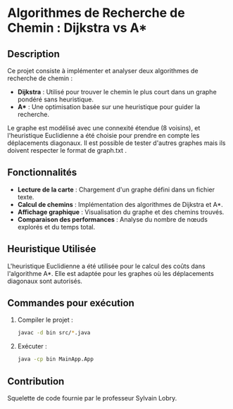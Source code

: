 # Algorithmes de Recherche de Chemin : Dijkstra vs A*

## Description
Ce projet consiste à implémenter et analyser deux algorithmes de recherche de chemin :
- **Dijkstra** : Utilisé pour trouver le chemin le plus court dans un graphe pondéré sans heuristique.
- **A\*** : Une optimisation basée sur une heuristique pour guider la recherche.

Le graphe est modélisé avec une connexité étendue (8 voisins), et l'heuristique Euclidienne a été choisie pour prendre en compte les déplacements diagonaux. Il est possible de tester d'autres graphes mais ils doivent respecter le format de graph.txt .

## Fonctionnalités
- **Lecture de la carte** : Chargement d'un graphe défini dans un fichier texte.
- **Calcul de chemins** : Implémentation des algorithmes de Dijkstra et A*.
- **Affichage graphique** : Visualisation du graphe et des chemins trouvés.
- **Comparaison des performances** : Analyse du nombre de nœuds explorés et du temps total.

## Heuristique Utilisée
L'heuristique Euclidienne a été utilisée pour le calcul des coûts dans l'algorithme A*. Elle est adaptée pour les graphes où les déplacements diagonaux sont autorisés.

## Commandes pour exécution
1. Compiler le projet :
   ```bash
   javac -d bin src/*.java
   ```

2. Exécuter :
   ```bash
   java -cp bin MainApp.App
   ```

## Contribution
Squelette de code fournie par le professeur Sylvain Lobry.
